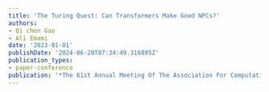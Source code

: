 ```yaml
---
title: 'The Turing Quest: Can Transformers Make Good NPCs?'
authors:
- Qi chen Gao
- Ali Emami
date: '2023-01-01'
publishDate: '2024-06-28T07:34:49.316895Z'
publication_types:
- paper-conference
publication: '*The 61st Annual Meeting Of The Association For Computational Linguistics*'
---
```

